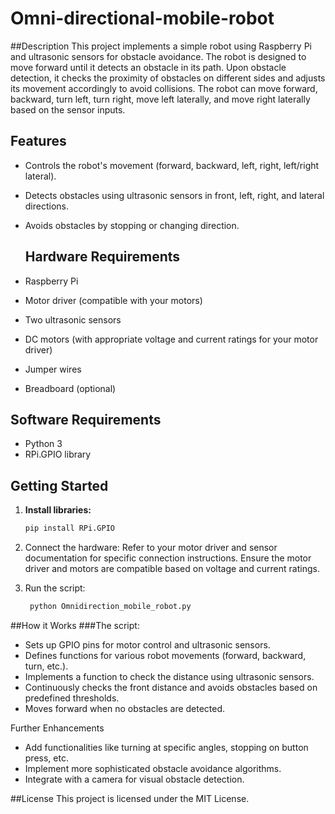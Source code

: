 # Omni-directional-mobile-robot

##Description
This project implements a simple robot using Raspberry Pi and ultrasonic sensors for obstacle avoidance. The robot is designed to move forward until it detects an obstacle in its path. Upon obstacle detection, it checks the proximity of obstacles on different sides and adjusts its movement accordingly to avoid collisions. The robot can move forward, backward, turn left, turn right, move left laterally, and move right laterally based on the sensor inputs.

## Features

* Controls the robot's movement (forward, backward, left, right, left/right lateral).
* Detects obstacles using ultrasonic sensors in front, left, right, and lateral directions.
* Avoids obstacles by stopping or changing direction.

  ## Hardware Requirements

* Raspberry Pi
* Motor driver (compatible with your motors)
* Two ultrasonic sensors
* DC motors (with appropriate voltage and current ratings for your motor driver)
* Jumper wires
* Breadboard (optional)

## Software Requirements

* Python 3
* RPi.GPIO library

## Getting Started

1. **Install libraries:**
   ```bash
   pip install RPi.GPIO
   ```

2. Connect the hardware:
Refer to your motor driver and sensor documentation for specific connection instructions.
Ensure the motor driver and motors are compatible based on voltage and current ratings.
3. Run the script:
   ```Bash
    python Omnidirection_mobile_robot.py
   ```

##How it Works
###The script:

- Sets up GPIO pins for motor control and ultrasonic sensors.
- Defines functions for various robot movements (forward, backward, turn, etc.).
- Implements a function to check the distance using ultrasonic sensors.
- Continuously checks the front distance and avoids obstacles based on predefined thresholds.
- Moves forward when no obstacles are detected.


Further Enhancements
- Add functionalities like turning at specific angles, stopping on button press, etc.
- Implement more sophisticated obstacle avoidance algorithms.
- Integrate with a camera for visual obstacle detection.

##License
This project is licensed under the MIT License.
